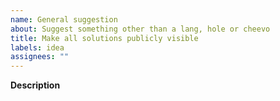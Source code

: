```yaml
---
name: General suggestion
about: Suggest something other than a lang, hole or cheevo
title: Make all solutions publicly visible
labels: idea
assignees: ""
---
```


**Description**